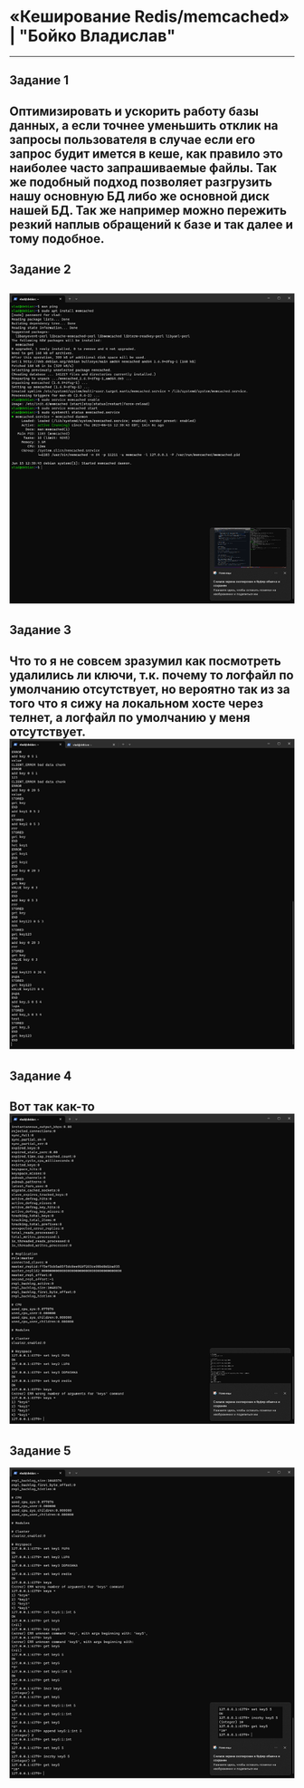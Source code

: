 # «Кеширование Redis/memcached» | "Бойко Владислав"
---
## Задание 1
Оптимизировать и ускорить работу базы данных, а если точнее уменьшить отклик на запросы пользователя в случае если его запрос будит имется в кеше, как правило это наиболее часто запрашиваемые файлы. Так же подобный подход позволяет разгрузить нашу основную БД либо же основной диск нашей БД. Так же например можно пережить резкий наплыв обращений к базе и так далее и тому подобное.
---
## Задание 2
![скрин](https://github.com/VladiSlave2042/Redis-memcached/blob/main/img/2.1.png)
---
## Задание 3
Что то я не совсем зразумил как посмотреть удалились ли ключи, т.к. почему то логфайл по умолчанию отсутствует, но вероятно так из за того что я сижу на локальном хосте через телнет, а логфайл по умолчанию у меня отсутствует.
![скрин](https://github.com/VladiSlave2042/Redis-memcached/blob/main/img/3.1.png)
---
## Задание 4
Вот так как-то
![скрин](https://github.com/VladiSlave2042/Redis-memcached/blob/main/img/4.1.png)
---
## Задание 5
![скрин](https://github.com/VladiSlave2042/Redis-memcached/blob/main/img/5.1.png)
